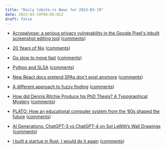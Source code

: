 ```yaml
---
title: "Daily lobste.rs News for 2023-03-19"
date: 2023-03-19T00:05:01Z
draft: false
---
```






- [Acropalypse: a serious privacy vulnerability in the Google Pixel's inbuilt screenshot editing tool](https://twitter.com/ItsSimonTime/status/1636857478263750656)
  ([comments](https://lobste.rs/s/48eswe/acropalypse_serious_privacy))



- [20 Years of Nix](https://20th.nixos.org/)
  ([comments](https://lobste.rs/s/ha7kwe/20_years_nix))



- [Go slow to move fast](https://jordankaye.dev/posts/go-slow-move-fast/)
  ([comments](https://lobste.rs/s/iug50z/go_slow_move_fast))



- [Python and SLSA](https://sethmlarson.dev/python-and-slsa)
  ([comments](https://lobste.rs/s/5xioqa/python_slsa))



- [New React docs pretend SPAs don't exist anymore](https://wasp-lang.dev/blog/2023/03/17/new-react-docs-pretend-spas-dont-exist)
  ([comments](https://lobste.rs/s/s9hecv/new_react_docs_pretend_spas_don_t_exist))



- [A different approach to fuzzy finding](https://nathancraddock.com/blog/2023/a-different-approach-to-fuzzy-finding/)
  ([comments](https://lobste.rs/s/yujp4y/different_approach_fuzzy_finding))



- [How did Dennis Ritchie Produce his PhD Thesis? A Typographical Mystery](https://www.cs.princeton.edu/~bwk/dmr/doceng22.pdf)
  ([comments](https://lobste.rs/s/6dv0v8/how_did_dennis_ritchie_produce_his_phd))



- [PLATO: How an educational computer system from the ’60s shaped the future](https://arstechnica.com/gadgets/2023/03/plato-how-an-educational-computer-system-from-the-60s-shaped-the-future/)
  ([comments](https://lobste.rs/s/wx3zu2/plato_how_educational_computer_system))



- [AI Generations: ChatGPT-3 vs ChatGPT-4 on Sol LeWitt’s Wall Drawings](https://www.amygoodchild.com/blog/ai-generations-chatgpt-4-sol-lewitt-wall-drawings)
  ([comments](https://lobste.rs/s/v8ch5p/ai_generations_chatgpt_3_vs_chatgpt_4_on))



- [I built a startup in Rust, I would do it again](https://cloak.software/blog/i-built-startup-in-rust/)
  ([comments](https://lobste.rs/s/2hussu/i_built_startup_rust_i_would_do_it_again))


